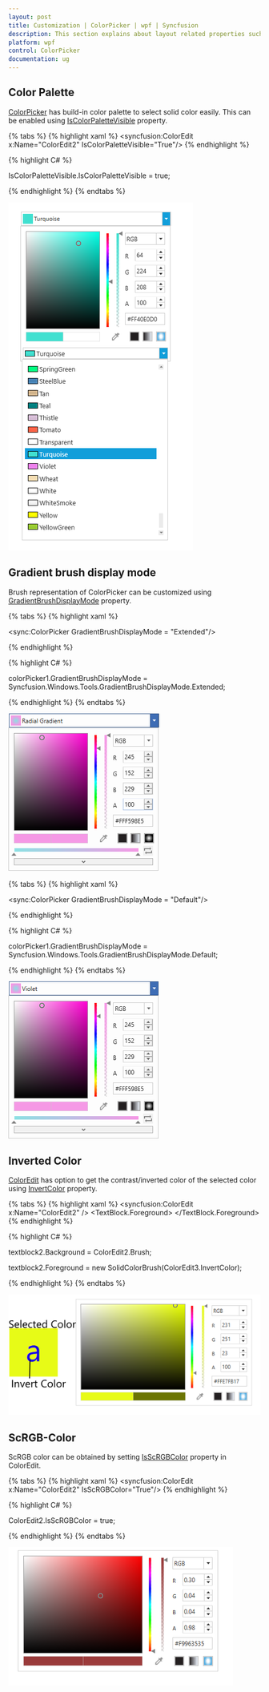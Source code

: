 ```yaml
---
layout: post
title: Customization | ColorPicker | wpf | Syncfusion
description: This section explains about layout related properties such as FlowDirection, ColorPalette enabled and display mode etc.
platform: wpf
control: ColorPicker
documentation: ug
---
```




## Color Palette

[ColorPicker](https://help.syncfusion.com/cr/wpf/Syncfusion.Shared.Wpf~Syncfusion.Windows.Shared.ColorPicker.html) has build-in color palette to select solid color easily. This can be enabled using [IsColorPaletteVisible](https://help.syncfusion.com/cr/wpf/Syncfusion.Shared.Wpf~Syncfusion.Windows.Shared.ColorPicker~IsColorPaletteVisible.html) property.

{% tabs %}
{% highlight xaml %}
 <syncfusion:ColorEdit  x:Name="ColorEdit2"   IsColorPaletteVisible="True"/>
{% endhighlight %}

{% highlight C# %}

 IsColorPaletteVisible.IsColorPaletteVisible = true;

{% endhighlight %}
{% endtabs %}

![WPF ColorPicker IsColorPaletteVisible](ScRGB-Color_images/ColorPicker_ColorPalleteEnabled.png)


## Gradient brush display mode

Brush representation of ColorPicker can be customized using [GradientBrushDisplayMode](https://help.syncfusion.com/cr/wpf/Syncfusion.Shared.Wpf~Syncfusion.Windows.Shared.ColorPicker~GradientBrushDisplayMode.html) property.

{% tabs %}
{% highlight xaml %}

<sync:ColorPicker  GradientBrushDisplayMode = "Extended"/>

{% endhighlight %}

{% highlight C# %}

colorPicker1.GradientBrushDisplayMode = Syncfusion.Windows.Tools.GradientBrushDisplayMode.Extended;

{% endhighlight %}
{% endtabs %}

![ColorPicker-HeaderTemplate-WPF](New-User-Interface-Support_images/GradientDisplayMode_Default.png)

{% tabs %}
{% highlight xaml %}

<sync:ColorPicker  GradientBrushDisplayMode = "Default"/>

{% endhighlight %}

{% highlight C# %}

colorPicker1.GradientBrushDisplayMode = Syncfusion.Windows.Tools.GradientBrushDisplayMode.Default;

{% endhighlight %}
{% endtabs %}

![ColorPicker-HeaderTemplate-WPF](New-User-Interface-Support_images/GradientDisplayMode_Extended.png)

## Inverted Color 

[ColorEdit](https://help.syncfusion.com/cr/wpf/Syncfusion.Shared.Wpf~Syncfusion.Windows.Shared.ColorEdit.html) has option to get the contrast/inverted color of the selected color using [InvertColor](https://help.syncfusion.com/cr/wpf/Syncfusion.Shared.Wpf~Syncfusion.Windows.Shared.ColorEdit~InvertColor.html) property.

{% tabs %}
{% highlight xaml %}
 <syncfusion:ColorEdit  x:Name="ColorEdit2"    />
   <TextBlock  Name="textblock2" Text="a"  TextAlignment="Center"  FontSize="70"  Background="{Binding ElementName=ColorEdit2, Path=Brush,UpdateSourceTrigger=PropertyChanged}" HorizontalAlignment="Center" VerticalAlignment="Center" Height="110" Width="110">
     <TextBlock.Foreground>
       <SolidColorBrush Color="{Binding ElementName=ColorEdit2,Path=InvertColor,UpdateSourceTrigger=PropertyChanged}"/>
     </TextBlock.Foreground>
 </TextBlock>
{% endhighlight %}

{% highlight C# %}

textblock2.Background = ColorEdit2.Brush;

textblock2.Foreground = new SolidColorBrush(ColorEdit3.InvertColor);

{% endhighlight %}
{% endtabs %}

![WPF ColorPicker InvertColor](ScRGB-Color_images/ColorPicker_InvertColor.png)

## ScRGB-Color

ScRGB color can be obtained by setting [IsScRGBColor](https://help.syncfusion.com/cr/wpf/Syncfusion.Shared.Wpf~Syncfusion.Windows.Shared.ColorEdit~IsScRGBColor.html) property in ColorEdit.

{% tabs %}
{% highlight xaml %}
 <syncfusion:ColorEdit  x:Name="ColorEdit2"   IsScRGBColor="True"/>
{% endhighlight %}

{% highlight C# %}

 ColorEdit2.IsScRGBColor = true;

{% endhighlight %}
{% endtabs %}

![WPF ColorPicker IsAlphaVisible](ScRGB-Color_images/ColorPicker_IsScRGBColor.png)